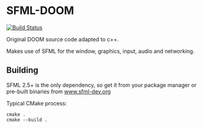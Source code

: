 # SFML-DOOM
[![Build Status](https://img.shields.io/travis/JonnyPtn/SFML-DOOM.svg?branch=master)](https://travis-ci.org/JonnyPtn/SFML-DOOM)

Original DOOM source code adapted to c++.

Makes use of SFML for the window, graphics, input, audio and networking.

## Building

SFML 2.5+ is the only dependency, so get it from your package manager or pre-built binaries from www.sfml-dev.org

Typical CMake process:
```
cmake .
cmake --build .
```

